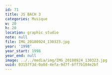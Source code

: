 ```yaml
---
id: 71
title: JS BACH 3
categories: Musique
w: 20
h: 20
location: graphic studio
note: null
file: IMG_20180924_130323.jpg
year: '1998'
year_start: 1998
year_end: null
image: ../../media/img/IMG_20180924_130323.jpg
uuid: 03157f3d-0a8d-4efa-9d7f-6ff7b184e2bf
---
```


